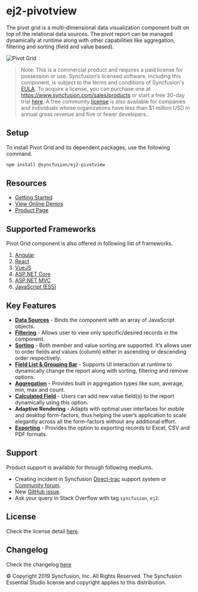 # ej2-pivotview

The pivot grid is a multi-dimensional data visualization component built on top of the relational data sources. The pivot report can be managed dynamically at runtime along with other capabilities like aggregation, filtering and sorting (field and value based).

![Pivot Grid](https://ej2.syncfusion.com/products/typescript/pivotview/readme.gif)

>Note: This is a commercial product and requires a paid license for possession or use. Syncfusion’s licensed software, including this component, is subject to the terms and conditions of Syncfusion's [EULA](https://www.syncfusion.com/eula/es/). To acquire a license, you can purchase one at https://www.syncfusion.com/sales/products or start a free 30-day trial [here](https://www.syncfusion.com/account/manage-trials/start-trials).
>A free community [license](https://www.syncfusion.com/products/communitylicense) is also available for companies and individuals whose organizations have less than $1 million USD in annual gross revenue and five or fewer developers..

## Setup

To install Pivot Grid and its dependent packages, use the following command.

```sh
npm install @syncfusion/ej2-pivotview
```

## Resources

* [Getting Started](https://ej2.syncfusion.com/documentation/pivotview/getting-started.html?lang=typescript&utm_source=npm&utm_campaign=pivot-grid)
* [View Online Demos](https://ej2.syncfusion.com/demos/?utm_source=npm&utm_campaign=pivot-grid#/material/pivot-view/default.html)
* [Product Page](https://www.syncfusion.com/javascript-ui-controls/pivot-table)

## Supported Frameworks

Pivot Grid component is also offered in following list of frameworks.

1. [Angular](https://www.syncfusion.com/angular-ui-components/pivot-table)
2. [React](https://www.syncfusion.com/react-ui-components/pivot-table)
3. [VueJS](https://www.syncfusion.com/vue-ui-components/pivot-table)
4. [ASP.NET Core](https://www.syncfusion.com/aspnet-core-ui-controls/pivot-table)
5. [ASP.NET MVC](https://www.syncfusion.com/aspnet-mvc-ui-controls/pivot-table)
6. [JavaScript (ES5)](https://www.syncfusion.com/javascript-ui-controls/pivot-table)

## Key Features

* [**Data Sources**](https://ej2.syncfusion.com/demos/?utm_source=npm&utm_campaign=pivot-grid#/material/pivot-view/local.html) - Binds the component with an array of JavaScript objects.
* [**Filtering**](https://ej2.syncfusion.com/demos/?utm_source=npm&utm_campaign=pivot-grid#/material/pivot-view/filtering.html) - Allows user to view only specific/desired records in the component.
* [**Sorting**](https://ej2.syncfusion.com/demos/?utm_source=npm&utm_campaign=pivot-grid#/material/pivot-view/sorting.html) - Both member and value sorting are supported. It’s allows user to order fields and values (column) either in ascending or descending order respectively.
* [**Field List & Grouping Bar**](https://ej2.syncfusion.com/demos/?utm_source=npm&utm_campaign=pivot-grid#/material/pivot-view/grouping-bar.html) - Supports UI interaction at runtime to dynamically change the report along with sorting, filtering and remove options.
* [**Aggregation**](https://ej2.syncfusion.com/demos/?utm_source=npm&utm_campaign=pivot-grid#/material/pivot-view/aggregation.html) - Provides built in aggregation types like sum, average, min, max and count.
* [**Calculated Field**](https://ej2.syncfusion.com/demos/?utm_source=npm&utm_campaign=pivot-grid#/material/pivot-view/calculated-field.html) - Users can add new value field(s) to the report dynamically using this option.
* **Adaptive Rendering** - Adapts with optimal user interfaces for mobile and desktop form-factors, thus helping the user’s application to scale elegantly across all the form-factors without any additional effort.
* [**Exporting**](https://ej2.syncfusion.com/demos/?utm_source=npm&utm_campaign=pivot-grid#/material/pivot-view/exporting.html) - Provides the option to exporting records to Excel, CSV and PDF formats.

## Support

Product support is available for through following mediums.

* Creating incident in Syncfusion [Direct-trac](https://www.syncfusion.com/support/directtrac/incidents?utm_source=npm&utm_campaign=pivot-grid) support system or [Community forum](https://www.syncfusion.com/forums/essential-js2?utm_source=npm&utm_campaign=pivot-grid).
* New [GitHub issue](https://github.com/syncfusion/ej2-javascript-ui-controls/issues/new).
* Ask your query in Stack Overflow with tag `syncfusion`, `ej2`.

## License

Check the license detail [here](https://github.com/syncfusion/ej2-javascript-ui-controls/blob/master/license?utm_source=npm&utm_campaign=pivot-grid).

## Changelog

Check the changelog [here](https://github.com/syncfusion/ej2-javascript-ui-controls/blob/master/controls/pivotview/CHANGELOG.md?utm_source=npm&utm_campaign=pivot-grid)

&copy; Copyright 2019 Syncfusion, Inc. All Rights Reserved. The Syncfusion Essential Studio license and copyright applies to this distribution.